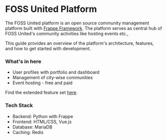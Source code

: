 # FOSS United Platform

The FOSS United platform is an open source community management platform built with [Frappe Framework](https://frappeframework.com/). The platform serves as central hub of FOSS United's community activities like hosting events etc.,

This guide provides an overview of the platform's architecture, features, and how to get started with development.

### What's in here

- User profiles with portfolio and dashboard
- Management of city-wise communities
- Event hosting - free and paid

Find the extended feature set [here](features.md).

### Tech Stack

- Backend: Python with Frappe
- Frontend: HTML/CSS, Vue.js
- Database: MariaDB
- Caching: Redis
